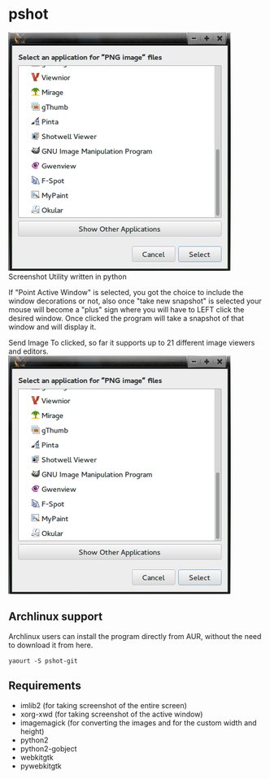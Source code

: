 pshot
=====
<img src="data_pshot/pshot_preview.png" alt="" /><br/>
Screenshot Utility written in python

If "Point Active Window" is selected, you got the choice to include the window decorations or not, also once "take new snapshot" is selected your mouse will become a "plus" sign where you will have to LEFT click the desired window. Once clicked the program will take a snapshot of that window and will display it.

Send Image To clicked, so far it supports up to 21 different image viewers and editors.
<img src="data_pshot/send_to.png" alt="" /><br/>

## Archlinux support
Archlinux users can install the program directly from AUR, without the need to download it from here.

    yaourt -S pshot-git

## Requirements


* imlib2 (for taking screenshot of the entire screen)
* xorg-xwd (for taking screenshot of the active window)
* imagemagick (for converting the images and for the custom width and height)
* python2
* python2-gobject
* webkitgtk
* pywebkitgtk